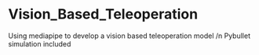 # Vision_Based_Teleoperation
Using mediapipe to develop a vision based teleoperation model /n
Pybullet simulation included 
